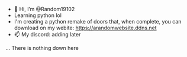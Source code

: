 - 👋 Hi, I’m @Random19102
- Learning python lol
- I'm creating a python remake of doors that, when complete, you can download on my webite: https://arandomwebsite.ddns.net 
- 📫 My discord: adding later

<!---
Random19102/Random19102 is a ✨ special ✨ repository because its `README.md` (this file) appears on your GitHub profile.
You can click the Preview link to take a look at your changes.
--->






























































































































































































... There is nothing down here
